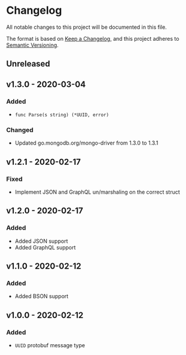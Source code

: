 # Changelog

All notable changes to this project will be documented in this file.

The format is based on [Keep a Changelog][], and this project adheres to
[Semantic Versioning][].

## Unreleased

## v1.3.0 - 2020-03-04

### Added

- `func Parse(s string) (*UUID, error)`

### Changed

- Updated go.mongodb.org/mongo-driver from 1.3.0 to 1.3.1

## v1.2.1 - 2020-02-17

### Fixed

- Implement JSON and GraphQL un/marshaling on the correct struct

## v1.2.0 - 2020-02-17

### Added

- Added JSON support
- Added GraphQL support

## v1.1.0 - 2020-02-12

### Added

- Added BSON support

## v1.0.0 - 2020-02-12

### Added

- `UUID` protobuf message type

[keep a changelog]: https://keepachangelog.com/en/1.0.0/
[semantic versioning]: https://semver.org/spec/v2.0.0.html
